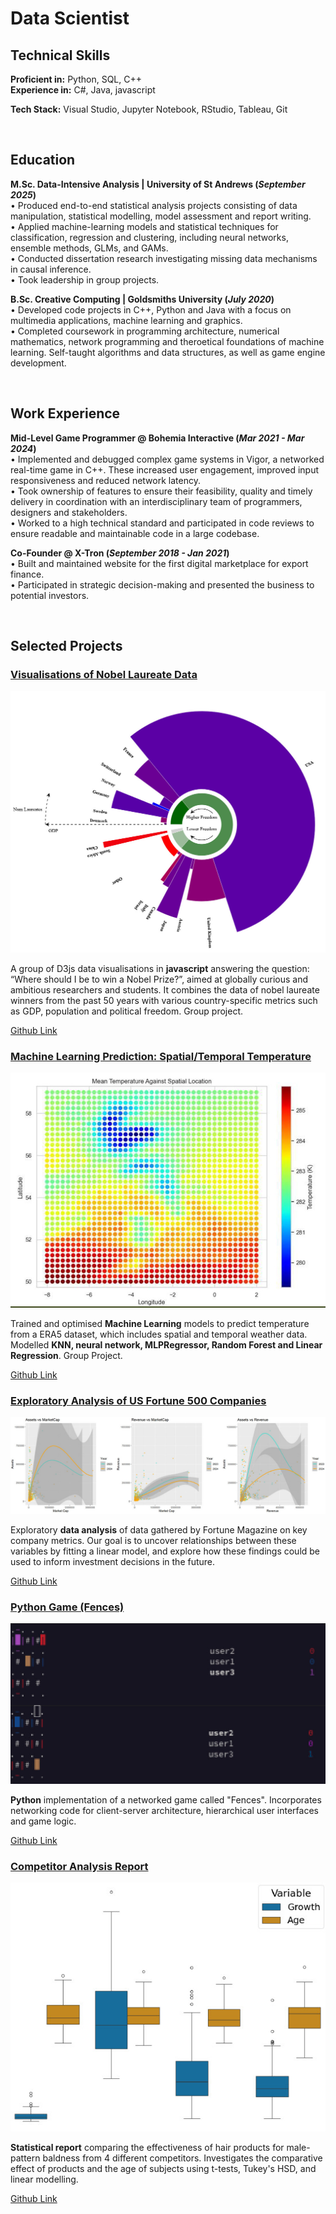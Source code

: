 
# Data Scientist

## Technical Skills
**Proficient in:**   Python, SQL, C++<br>
**Experience in:**   C#, Java, javascript<br>

**Tech Stack:**   Visual Studio, Jupyter Notebook, RStudio, Tableau, Git

<br>

## Education
**M.Sc. Data-Intensive Analysis | University of St Andrews (_September 2025_)**<br>
• Produced end-to-end statistical analysis projects consisting of data manipulation, statistical modelling, model assessment and report writing.<br>
• Applied machine-learning models and statistical techniques for classification, regression and clustering, including neural networks, ensemble methods, GLMs, and GAMs.<br>
• Conducted dissertation research investigating missing data mechanisms in causal inference.<br>
• Took leadership in group projects.

**B.Sc. Creative Computing | Goldsmiths University (_July 2020_)**<br>
• Developed code projects in C++, Python and Java with a focus on multimedia applications, machine learning and graphics.<br>
• Completed coursework in programming architecture, numerical mathematics, network programming and theroetical foundations of machine learning. Self-taught algorithms and data structures, as well as game engine development.


<br>

## Work Experience

**Mid-Level Game Programmer @ Bohemia Interactive (_Mar 2021 - Mar 2024_)**<br>
• Implemented and debugged complex game systems in Vigor, a networked real-time game in C++. These increased user engagement, improved input responsiveness and reduced network latency.<br>
• Took ownership of features to ensure their feasibility, quality and timely delivery in coordination with an interdisciplinary team of programmers, designers and stakeholders.<br>
• Worked to a high technical standard and participated in code reviews to ensure readable and maintainable code in a large codebase.



**Co-Founder @ X-Tron (_September 2018 - Jan 2021_)**<br>
• Built and maintained website for the first digital marketplace for export finance.<br>
• Participated in strategic decision-making and presented the business to potential investors.


<br>

## Selected Projects
### [Visualisations of Nobel Laureate Data](https://larsbrestrich.github.io/DataVisualisation_NobelLaureates/)<br>

![Picture](/assets/img/VizProject.jpg)<br>

A group of D3js data visualisations in **javascript** answering the question: “Where should I be to win a Nobel Prize?”, aimed at globally curious and ambitious researchers and students. It combines the data of nobel laureate winners from the past 50 years with various country-specific metrics such as GDP, population and political freedom. Group project.

[Github Link](https://github.com/larsbrestrich/DataVisualisation_NobelLaureates)<br>



### [Machine Learning Prediction: Spatial/Temporal Temperature](https://mozilla.github.io/pdf.js/web/viewer.html?file=https://raw.githubusercontent.com/larsbrestrich/MachineLearning_SpatialTemperaturePrediction/main/ID5059%20Report.pdf)<br>

![Picture](/assets/img/MLProject.jpg)<br>

Trained and optimised **Machine Learning** models to predict temperature from a ERA5 dataset, which includes spatial and temporal weather data. Modelled **KNN, neural network, MLPRegressor, Random Forest and Linear Regression**. Group Project.

[Github Link](https://github.com/larsbrestrich/MachineLearning_SpatialTemperaturePrediction)<br>



### [Exploratory Analysis of US Fortune 500 Companies](https://larsbrestrich.github.io/AnalysisReport_Fortune500/)<br>

![Picture](/assets/img/AnalysisProject.jpg)<br>

Exploratory **data analysis** of data gathered by Fortune Magazine on key company metrics. Our goal is to uncover relationships between these variables by fitting a linear model, and explore how these findings could be used to inform investment decisions in the future.

[Github Link](https://github.com/larsbrestrich/AnalysisReport_Fortune500)<br>


### [Python Game (Fences)](https://mozilla.github.io/pdf.js/web/viewer.html?file=https://raw.githubusercontent.com/larsbrestrich/PythonProject_Fences/main/pythonProject_fences_report.pdf)<br>

![Picture](/assets/img/PythonProject.jpg)<br>

**Python** implementation of a networked game called "Fences". Incorporates networking code for client-server architecture, hierarchical user interfaces and game logic.

[Github Link](https://github.com/larsbrestrich/PythonProject_Fences)<br>



### [Competitor Analysis Report](https://mozilla.github.io/pdf.js/web/viewer.html?file=https://raw.githubusercontent.com/larsbrestrich/Competitor-Analysis-Report/main/Practical3_240032297.pdf)<br>

![Picture](/assets/img/CompetitorAnalysisImg.jpg)<br>

**Statistical report** comparing the effectiveness of hair products for male-pattern baldness from 4 different competitors. Investigates the comparative effect of products and the age of subjects using t-tests, Tukey's HSD, and linear modelling.

[Github Link](https://github.com/larsbrestrich/Competitor-Analysis-Report)<br>
